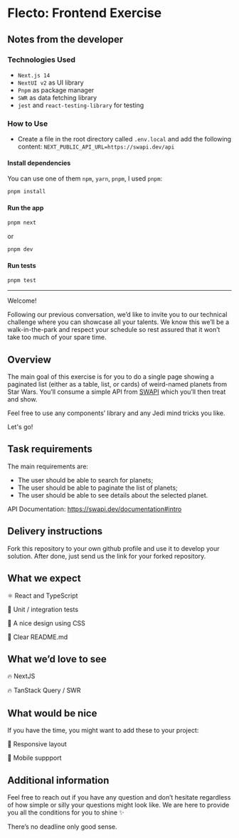 # Flecto: Frontend Exercise

## Notes from the developer

### Technologies Used

- `Next.js 14`
- `NextUI v2` as UI library
- `Pnpm` as package manager
- `SWR` as data fetching library
- `jest` and `react-testing-library` for testing

### How to Use

- Create a file in the root directory called `.env.local` and add the following content:
  `NEXT_PUBLIC_API_URL=https://swapi.dev/api`

#### Install dependencies

You can use one of them `npm`, `yarn`, `pnpm`, I used `pnpm`:

```bash
pnpm install
```

#### Run the app

```bash
pnpm next
```

or

```bash
pnpm dev
```

#### Run tests

```bash
pnpm test
```

---

Welcome!

Following our previous conversation, we’d like to invite you to our technical challenge where you can showcase all your talents. We know this we’ll be a walk-in-the-park and respect your schedule so rest assured that it won’t take too much of your spare time.

## **Overview**

The main goal of this exercise is for you to do a single page showing a paginated list (either as a table, list, or cards) of weird-named planets from Star Wars. You’ll consume a simple API from [SWAPI](https://swapi.dev/documentation#intro) which you’ll then treat and show.

Feel free to use any components’ library and any Jedi mind tricks you like.

Let's go!

## **Task requirements**

The main requirements are:

- The user should be able to search for planets;
- The user should be able to paginate the list of planets;
- The user should be able to see details about the selected planet.

API Documentation: https://swapi.dev/documentation#intro

## **Delivery instructions**

Fork this repository to your own github profile and use it to develop your solution. After done, just send us the link for your forked repository.

## **What we expect**

⚛️ React and TypeScript

🐞 Unit / integration tests

💅 A nice design using CSS

📄 Clear README.md

## What w**e’d love to see**

🔥 NextJS

🔥 TanStack Query / SWR

## What would be nice

If you have the time, you might want to add these to your project:

🎨 Responsive layout

📱 Mobile suppport

## **Additional information**

Feel free to reach out if you have any question and don’t hesitate regardless of how simple or silly your questions might look like. We are here to provide you all the conditions for you to shine ✨

There’s no deadline only good sense.
